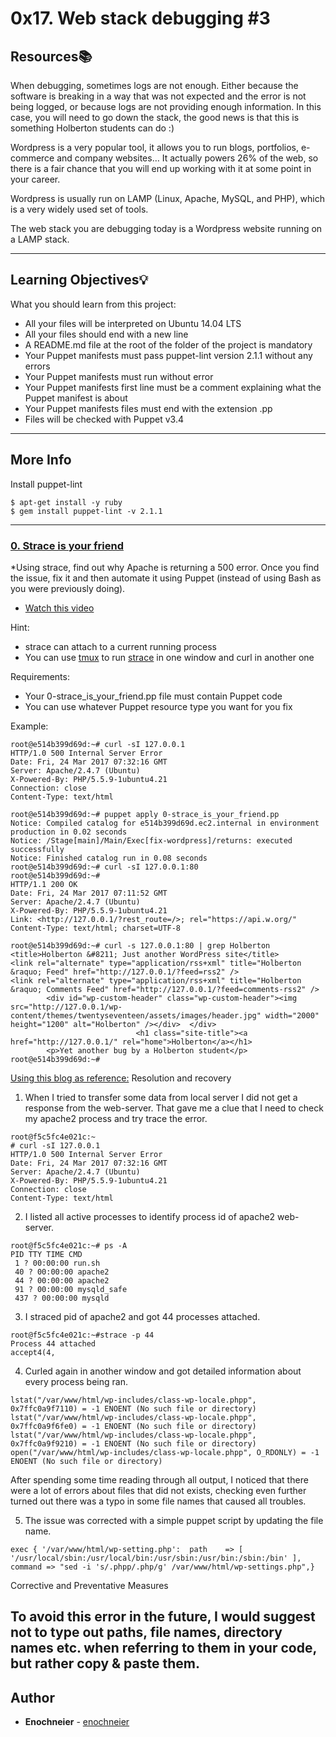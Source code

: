 # 0x17. Web stack debugging #3

## Resources:books:
When debugging, sometimes logs are not enough. Either because the software is breaking in a way that was not expected and the error is not being logged, or because logs are not providing enough information. In this case, you will need to go down the stack, the good news is that this is something Holberton students can do :)

Wordpress is a very popular tool, it allows you to run blogs, portfolios, e-commerce and company websites… It actually powers 26% of the web, so there is a fair chance that you will end up working with it at some point in your career.

Wordpress is usually run on LAMP (Linux, Apache, MySQL, and PHP), which is a very widely used set of tools.

The web stack you are debugging today is a Wordpress website running on a LAMP stack.

---
## Learning Objectives:bulb:
What you should learn from this project:
* All your files will be interpreted on Ubuntu 14.04 LTS
* All your files should end with a new line
* A README.md file at the root of the folder of the project is mandatory
* Your Puppet manifests must pass puppet-lint version 2.1.1 without any errors
* Your Puppet manifests must run without error
* Your Puppet manifests first line must be a comment explaining what the Puppet manifest is about
* Your Puppet manifests files must end with the extension .pp
* Files will be checked with Puppet v3.4

---
## More Info
Install puppet-lint
```
$ apt-get install -y ruby
$ gem install puppet-lint -v 2.1.1
```

---

### [0. Strace is your friend](./0-strace_is_your_friend.pp)
*Using strace, find out why Apache is returning a 500 error. Once you find the issue, fix it and then automate it using Puppet (instead of using Bash as you were previously doing).

* [Watch this video](https://www.youtube.com/watch?v=uHEzt1QuASo&feature=youtu.be)

Hint:
* strace can attach to a current running process
* You can use [tmux](https://www.hamvocke.com/blog/a-quick-and-easy-guide-to-tmux/) to run [strace](https://strace.io/) in one window and curl in another one

Requirements:
* Your 0-strace_is_your_friend.pp file must contain Puppet code
* You can use whatever Puppet resource type you want for you fix

Example:
```
root@e514b399d69d:~# curl -sI 127.0.0.1
HTTP/1.0 500 Internal Server Error
Date: Fri, 24 Mar 2017 07:32:16 GMT
Server: Apache/2.4.7 (Ubuntu)
X-Powered-By: PHP/5.5.9-1ubuntu4.21
Connection: close
Content-Type: text/html

root@e514b399d69d:~# puppet apply 0-strace_is_your_friend.pp
Notice: Compiled catalog for e514b399d69d.ec2.internal in environment production in 0.02 seconds
Notice: /Stage[main]/Main/Exec[fix-wordpress]/returns: executed successfully
Notice: Finished catalog run in 0.08 seconds
root@e514b399d69d:~# curl -sI 127.0.0.1:80
root@e514b399d69d:~#
HTTP/1.1 200 OK
Date: Fri, 24 Mar 2017 07:11:52 GMT
Server: Apache/2.4.7 (Ubuntu)
X-Powered-By: PHP/5.5.9-1ubuntu4.21
Link: <http://127.0.0.1/?rest_route=/>; rel="https://api.w.org/"
Content-Type: text/html; charset=UTF-8

root@e514b399d69d:~# curl -s 127.0.0.1:80 | grep Holberton
<title>Holberton &#8211; Just another WordPress site</title>
<link rel="alternate" type="application/rss+xml" title="Holberton &raquo; Feed" href="http://127.0.0.1/?feed=rss2" />
<link rel="alternate" type="application/rss+xml" title="Holberton &raquo; Comments Feed" href="http://127.0.0.1/?feed=comments-rss2" />
        <div id="wp-custom-header" class="wp-custom-header"><img src="http://127.0.0.1/wp-content/themes/twentyseventeen/assets/images/header.jpg" width="2000" height="1200" alt="Holberton" /></div>  </div>
                            <h1 class="site-title"><a href="http://127.0.0.1/" rel="home">Holberton</a></h1>
        <p>Yet another bug by a Holberton student</p>
root@e514b399d69d:~#
``` 

[Using this blog as reference:](https://medium.com/@katyakalache/postmortem-24ecfefca44c)
Resolution and recovery

1. When I tried to transfer some data from local server I did not get a response from the web-server. That gave me a clue that I need to check my apache2 process and try trace the error.
```
root@f5c5fc4e021c:~
# curl -sI 127.0.0.1
HTTP/1.0 500 Internal Server Error
Date: Fri, 24 Mar 2017 07:32:16 GMT
Server: Apache/2.4.7 (Ubuntu)
X-Powered-By: PHP/5.5.9-1ubuntu4.21
Connection: close
Content-Type: text/html
```
2. I listed all active processes to identify process id of apache2 web-server.
```
root@f5c5fc4e021c:~# ps -A
PID TTY TIME CMD
 1 ? 00:00:00 run.sh
 40 ? 00:00:00 apache2
 44 ? 00:00:00 apache2
 91 ? 00:00:00 mysqld_safe
 437 ? 00:00:00 mysqld
```
3. I straced pid of apache2 and got 44 processes attached.
```
root@f5c5fc4e021c:~#strace -p 44
Process 44 attached
accept4(4,
```

4. Curled again in another window and got detailed information about every process being ran.

```
lstat("/var/www/html/wp-includes/class-wp-locale.phpp", 0x7ffc0a9f7110) = -1 ENOENT (No such file or directory)
lstat("/var/www/html/wp-includes/class-wp-locale.phpp", 0x7ffc0a9f6fe0) = -1 ENOENT (No such file or directory)
lstat("/var/www/html/wp-includes/class-wp-locale.phpp", 0x7ffc0a9f9210) = -1 ENOENT (No such file or directory)
open("/var/www/html/wp-includes/class-wp-locale.phpp", O_RDONLY) = -1 ENOENT (No such file or directory)
```

After spending some time reading through all output, I noticed that there were a lot of errors about files that did not exists, checking even further turned out there was a typo in some file names that caused all troubles.

5. The issue was corrected with a simple puppet script by updating the file name.
```
exec { '/var/www/html/wp-setting.php':  path    => [ '/usr/local/sbin:/usr/local/bin:/usr/sbin:/usr/bin:/sbin:/bin' ],  command => "sed -i 's/.phpp/.php/g' /var/www/html/wp-settings.php",}
```
Corrective and Preventative Measures

To avoid this error in the future, I would suggest not to type out paths, file names, directory names etc. when referring to them in your code, but rather copy & paste them.
---

## Author
* **Enochneier** - [enochneier](https://github.com/enochneier)
